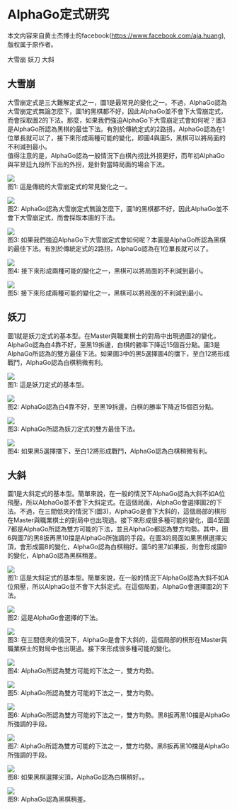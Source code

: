 # AlphaGo定式研究

本文内容来自黄士杰博士的facebook(https://www.facebook.com/aja.huang), 版权属于原作者。  

大雪崩
妖刀
大斜

## 大雪崩

大雪崩定式是三大難解定式之一，圖1是最常見的變化之一。不過，AlphaGo認為大雪崩定式無論怎麼下，圖1的黑棋都不好，因此AlphaGo並不會下大雪崩定式，而會採取圖2的下法。那麼，如果我們強迫AlphaGo下大雪崩定式會如何呢？圖3是AlphaGo所認為黑棋的最佳下法。有別於傳統定式的2路拐，AlphaGo認為在1位單長就可以了，接下來形成兩種可能的變化，即圖4與圖5，黑棋可以將局面的不利減到最小。  
值得注意的是，AlphaGo認為一般情況下白棋內拐比外拐更好，而年初AlphaGo與羋昱廷九段所下出的外拐，是針對當時局面的場合下法。  


![](images/1-1.png)  
图1: 這是傳統的大雪崩定式的常見變化之一。  

![](images/1-2.png)  
图2: AlphaGo認為大雪崩定式無論怎麼下，圖1的黑棋都不好，因此AlphaGo並不會下大雪崩定式，而會採取本圖的下法。  

![](images/1-3.png)  
图3: 如果我們強迫AlphaGo下大雪崩定式會如何呢？本圖是AlphaGo所認為黑棋的最佳下法。有別於傳統定式的2路拐，AlphaGo認為在1位單長就可以了。  

![](images/1-4.png)  
图4: 接下來形成兩種可能的變化之一，黑棋可以將局面的不利減到最小。  

![](images/1-5.png)  
图5: 接下來形成兩種可能的變化之一，黑棋可以將局面的不利減到最小。  


## 妖刀
圖1就是妖刀定式的基本型。在Master與職業棋士的對局中出現過圖2的變化，AlphaGo認為白4靠不好，至黑19拆邊，白棋的勝率下降近15個百分點。圖3是AlphaGo所認為的雙方最佳下法。如果圖3中的黑5選擇圖4的擋下，至白12將形成戰鬥，AlphaGo認為白棋稍微有利。

![](images/2-1.png)  
图1: 這是妖刀定式的基本型。  

![](images/2-2.png)  
图2: AlphaGo認為白4靠不好，至黑19拆邊，白棋的勝率下降近15個百分點。  

![](images/2-3.png)  
图3: AlphaGo所認為妖刀定式的雙方最佳下法。  

![](images/2-4.png)  
图4: 如果黑5選擇擋下，至白12將形成戰鬥，AlphaGo認為白棋稍微有利。  

## 大斜

圖1是大斜定式的基本型。簡單來說，在一般的情況下AlphaGo認為大斜不如A位飛壓，所以AlphaGo並不會下大斜定式。在這個局面，AlphaGo會選擇圖2的下法。不過，在三間低夾的情況下(圖3)，AlphaGo是會下大斜的，這個局部的棋形在Master與職業棋士的對局中也出現過。接下來形成很多種可能的變化，圖4至圖7都是AlphaGo所認為雙方可能的下法，並且AlphaGo都認為雙方均勢。其中，圖6與圖7的黑8扳再黑10擋是AlphaGo所強調的手段。在圖3的局面如果黑棋選擇尖頂，會形成圖8的變化，AlphaGo認為白棋稍好。圖5的黑7如果扳，則會形成圖9的變化，AlphaGo認為黑棋稍差。

![](images/3-1.png)  
图1: 這是大斜定式的基本型。簡單來說，在一般的情況下AlphaGo認為大斜不如A位飛壓，所以AlphaGo並不會下大斜定式。在這個局面，AlphaGo會選擇圖2的下法。  

![](images/3-2.png)  
图2: 這是AlphaGo會選擇的下法。  

![](images/3-3.png)  
图3: 在三間低夾的情況下，AlphaGo是會下大斜的，這個局部的棋形在Master與職業棋士的對局中也出現過。接下來形成很多種可能的變化。  

![](images/3-4.png)  
图4: AlphaGo所認為雙方可能的下法之一，雙方均勢。  

![](images/3-5.png)  
图5: AlphaGo所認為雙方可能的下法之一，雙方均勢。  

![](images/3-6.png)  
图6: AlphaGo所認為雙方可能的下法之一，雙方均勢。黑8扳再黑10擋是AlphaGo所強調的手段。  

![](images/3-7.png)  
图7: AlphaGo所認為雙方可能的下法之一，雙方均勢。黑8扳再黑10擋是AlphaGo所強調的手段。  

![](images/3-8.png)  
图8: 如果黑棋選擇尖頂，AlphaGo認為白棋稍好。。  

![](images/3-9.png)  
图9: AlphaGo認為黑棋稍差。  
